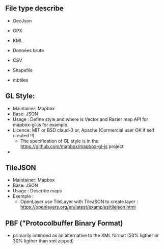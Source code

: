 ## File type describe 

- GeoJson
- GPX
- KML
- Données brute
- CSV
- Shapefile


- mbtiles



## GL Style:
- Maintainer: Mapbox
- Base: JSON
- Usage : Define style and where is Vector and Raster map API for mapbox-gl-js for example. 
- Licence: MIT or BSD claud-3 or, Apache  (Cormercial user OK if self created !!)
  - The specification of GL style is in the https://github.com/mapbox/mapbox-gl-js project
- 

## TileJSON
- Maintainer: Mapbox
- Base: JSON
- Usage : Describe maps
- Exemple : 
  - OpenLayer use TileLayer with TileJSON to create layer : https://openlayers.org/en/latest/examples/tilejson.html


## PBF ("Protocolbuffer Binary Format)
- primarily intended as an alternative to the XML format (50% ligther or 30% ligther than xml zipped)